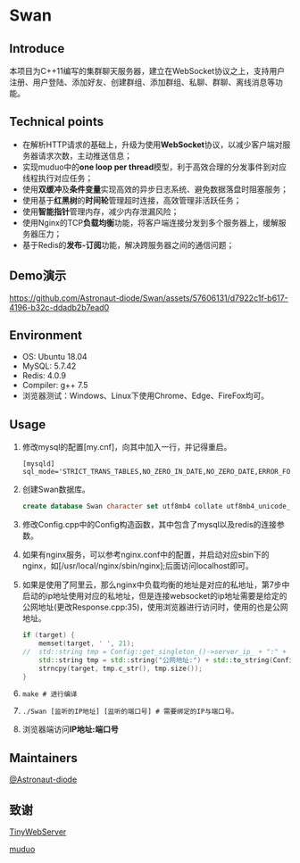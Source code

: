 # Swan

## Introduce

本项目为C++11编写的集群聊天服务器，建立在WebSocket协议之上，支持用户注册、用户登陆、添加好友、创建群组、添加群组、私聊、群聊、离线消息等功能。

## Technical points

- 在解析HTTP请求的基础上，升级为使用**WebSocket**协议，以减少客户端对服务器请求次数，主动推送信息； 
- 实现muduo中的**one loop per thread**模型，利于高效合理的分发事件到对应线程执行对应任务； 
- 使用**双缓冲**及**条件变量**实现高效的异步日志系统、避免数据落盘时阻塞服务； 
- 使用基于**红黑树**的**时间轮**管理超时连接，高效管理非活跃任务； 
- 使用**智能指针**管理内存，减少内存泄漏风险； 
- 使用Nginx的TCP**负载均衡**功能，将客户端连接分发到多个服务器上，缓解服务器压力； 
- 基于Redis的**发布-订阅**功能，解决跨服务器之间的通信问题；


## Demo演示
https://github.com/Astronaut-diode/Swan/assets/57606131/d7922c1f-b617-4196-b32c-ddadb2b7ead0



## Environment

- OS: Ubuntu 18.04
- MySQL: 5.7.42
- Redis: 4.0.9
- Compiler: g++ 7.5
- 浏览器测试：Windows、Linux下使用Chrome、Edge、FireFox均可。


## Usage

1. 修改mysql的配置[my.cnf]，向其中加入一行，并记得重启。

   ``` 
   [mysqld]
   sql_mode='STRICT_TRANS_TABLES,NO_ZERO_IN_DATE,NO_ZERO_DATE,ERROR_FOR_DIVISION_BY_ZERO,NO_ENGINE_SUBSTITUTION'
   ```

2. 创建Swan数据库。

   ``` sql
   create database Swan character set utf8mb4 collate utf8mb4_unicode_ci;
   ```

3. 修改Config.cpp中的Config构造函数，其中包含了mysql以及redis的连接参数。

4. 如果有nginx服务，可以参考nginx.conf中的配置，并启动对应sbin下的nginx，如[/usr/local/nginx/sbin/nginx];后面访问localhost即可。

5. 如果是使用了阿里云，那么nginx中负载均衡的地址是对应的私地址，第7步中启动的ip地址使用对应的私地址，但是连接websocket的ip地址需要是给定的公网地址(更改Response.cpp:35)，使用浏览器进行访问时，使用的也是公网地址。

   ``` c++
   if (target) {
       memset(target, ' ', 21);
   //  std::string tmp = Config::get_singleton_()->server_ip_ + ":" + std::to_string(Config::get_singleton_()->server_port_);
       std::string tmp = std::string("公网地址:") + std::to_string(Config::get_singleton_()->server_port_);
       strncpy(target, tmp.c_str(), tmp.size());
   }
   ```

6. ``` shell
   make # 进行编译
   ```

7. ``` shell
   ./Swan [监听的IP地址] [监听的端口号] # 需要绑定的IP与端口号。
   ```

8. 浏览器端访问**IP地址:端口号**


## Maintainers

[@Astronaut-diode](https://github.com/Astronaut-diode)

## 致谢

[TinyWebServer](https://github.com/qinguoyi/TinyWebServer)

[muduo](https://github.com/chenshuo/muduo)

